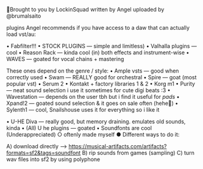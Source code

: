 🎱Brought to you by LockinSquad
written by Angel
uploaded by @brumalsaito

plugins Angel recommends if you have access to a daw that can actually load vst/au:

• Fabfilter!!!
• STOCK PLUGINS — simple and limitless)
• Valhalla plugins — cool
• Reason Rack — kinda cool (in) both effects and instrument-wise
• WAVES — goated for vocal chains + mastering

These ones depend on the genre / style:
• Ample vsts — good when correctly used
• Swam — REALLY good for orchestral 
• Spire — goat (most popular vst)
• Serum 2
• Kontakt + factory libraries 1 & 2
• Korg m1
• Purity — neat sound selection i use it sometimes for cute digi beats :3
• Wavestation — depends on the user tbh but i find it useful for _pads_
• Xpand!2 — goated sound selection & it goes on sale often (hehe🦧)
• Sylenth1 — cool, Snailshouse uses it for everything so i like it

 • U-HE Diva — really good, but memory draining. emulates old sounds, kinda
 • (All) U he plugins — goated
• Soundfonts are cool (Underappreciated)
 ○ oftenly made myself
  ● Different ways to do it:

A) download directly --> https://musical-artifacts.com/artifacts?formats=sf2&tags=soundfont
B) rip sounds from games (sampling)
C) turn wav files into sf2 by using polyphone
